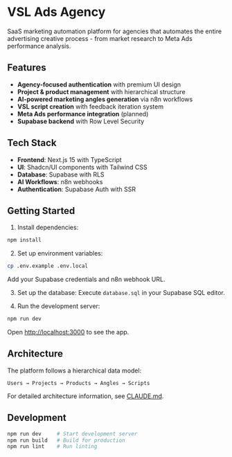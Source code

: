 # VSL Ads Agency

SaaS marketing automation platform for agencies that automates the entire advertising creative process - from market research to Meta Ads performance analysis.

## Features

- **Agency-focused authentication** with premium UI design
- **Project & product management** with hierarchical structure
- **AI-powered marketing angles generation** via n8n workflows
- **VSL script creation** with feedback iteration system
- **Meta Ads performance integration** (planned)
- **Supabase backend** with Row Level Security

## Tech Stack

- **Frontend**: Next.js 15 with TypeScript
- **UI**: Shadcn/UI components with Tailwind CSS
- **Database**: Supabase with RLS
- **AI Workflows**: n8n webhooks
- **Authentication**: Supabase Auth with SSR

## Getting Started

1. Install dependencies:
```bash
npm install
```

2. Set up environment variables:
```bash
cp .env.example .env.local
```
Add your Supabase credentials and n8n webhook URL.

3. Set up the database:
Execute `database.sql` in your Supabase SQL editor.

4. Run the development server:
```bash
npm run dev
```

Open [http://localhost:3000](http://localhost:3000) to see the app.

## Architecture

The platform follows a hierarchical data model:
```
Users → Projects → Products → Angles → Scripts
```

For detailed architecture information, see [CLAUDE.md](./CLAUDE.md).

## Development

```bash
npm run dev     # Start development server
npm run build   # Build for production
npm run lint    # Run linting
```

